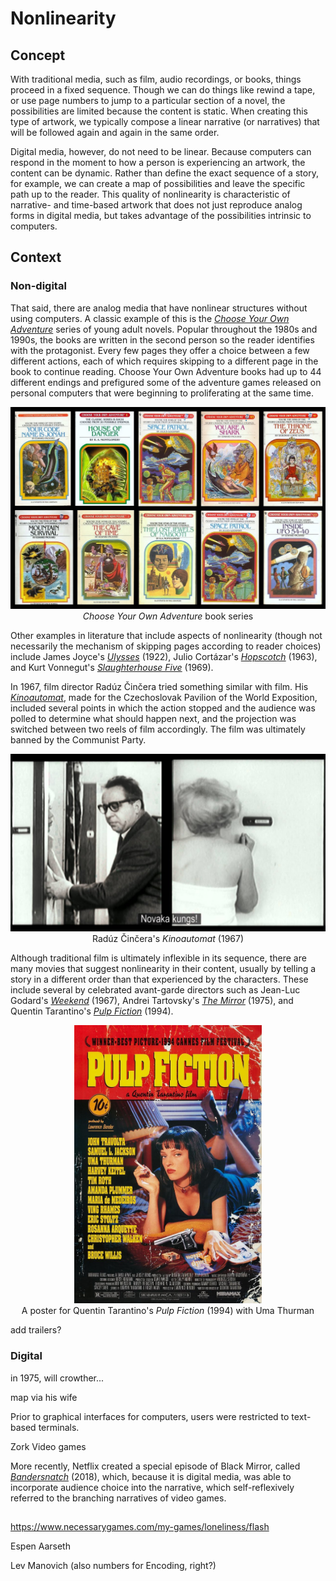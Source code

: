 # Nonlinearity

## Concept

With traditional media, such as film, audio recordings, or books, things proceed in a fixed sequence. Though we can do things like rewind a tape, or  use page numbers to jump to a particular section of a novel, the possibilities are limited because the content is static. When creating this type of artwork, we typically compose a linear narrative (or narratives) that will be followed again and again in the same order.

Digital media, however, do not need to be linear. Because computers can respond in the moment to how a person is experiencing an artwork, the content can be dynamic. Rather than define the exact sequence of a story, for example, we can create a map of possibilities and leave the specific path up to the reader. This quality of nonlinearity is characteristic of narrative- and time-based artwork that does not just reproduce analog forms in digital media, but takes advantage of the possibilities intrinsic to computers.


## Context

### Non-digital

That said, there are analog media that have nonlinear structures without using computers. A classic example of this is the [_Choose Your Own Adventure_](https://en.wikipedia.org/wiki/Choose_Your_Own_Adventure) series of young adult novels. Popular throughout the 1980s and 1990s, the books are written in the second person so the reader identifies with the protagonist. Every few pages they offer a choice between a few different actions, each of which requires skipping to a different page in the book to continue reading. Choose Your Own Adventure books had up to 44 different endings and prefigured some of the adventure games released on personal computers that were beginning to proliferating at the same time.

<p align="center">
  <img src="context/1_choose-your-own-adventure.jpg" width=800 /><br />
  <i>Choose Your Own Adventure</i> book series<br />
</p>

Other examples in literature that include aspects of nonlinearity (though not necessarily the mechanism of skipping pages according to reader choices) include James Joyce's [_Ulysses_](https://en.wikipedia.org/wiki/Ulysses_(novel)) (1922), Julio Cortázar's [_Hopscotch_](https://en.wikipedia.org/wiki/Hopscotch_(Cortázar_novel)) (1963), and Kurt Vonnegut's [_Slaughterhouse Five_](https://en.wikipedia.org/wiki/Slaughterhouse-Five) (1969).

In 1967, film director Radúz Činčera tried something similar with film. His [_Kinoautomat_](https://en.wikipedia.org/wiki/Kinoautomat), made for the Czechoslovak Pavilion of the World Exposition, included several points in which the action stopped and the audience was polled to determine what should happen next, and the projection was switched between two reels of film accordingly. The film was ultimately banned by the Communist Party.

<p align="center">
  <img src="context/2_kinoautomat.jpg" width=800 /><br />
  Radúz Činčera's <i>Kinoautomat</i> (1967)<br />
</p>

Although traditional film is ultimately inflexible in its sequence, there are many movies that suggest nonlinearity in their content, usually by telling a story in a different order than that experienced by the characters. These include several by celebrated avant-garde directors such as Jean-Luc Godard's [_Weekend_](https://en.wikipedia.org/wiki/Weekend_(1967_film)) (1967), Andrei Tartovsky's [_The Mirror_](https://en.wikipedia.org/wiki/Mirror_(1975_film)) (1975), and Quentin Tarantino's [_Pulp Fiction_](https://en.wikipedia.org/wiki/Pulp_Fiction_(film)) (1994).

<p align="center">
  <img src="context/3_pulp_fiction.jpg" width=300 /><br />
  A poster for Quentin Tarantino's <i>Pulp Fiction</i> (1994) with Uma Thurman<br />
</p>


add trailers?

### Digital

in 1975, will crowther...

map via his wife

Prior to graphical interfaces for computers, users were restricted to text-based terminals.

Zork
Video games

More recently, Netflix created a special episode of Black Mirror, called [_Bandersnatch_](https://en.wikipedia.org/wiki/Black_Mirror:_Bandersnatch) (2018), which, because it is digital media, was able to incorporate audience choice into the narrative, which self-reflexively referred to the branching narratives of video games.


##
https://www.necessarygames.com/my-games/loneliness/flash

Espen Aarseth

Lev Manovich (also numbers for Encoding, right?)
